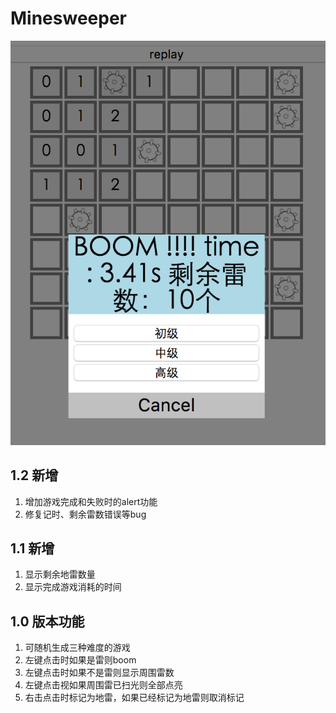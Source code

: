 # Minesweeper

![image](https://raw.githubusercontent.com/e174596549/Minesweeper/master/mines2.png)

## 1.2 新增

1. 增加游戏完成和失败时的alert功能
2. 修复记时、剩余雷数错误等bug

## 1.1 新增

1. 显示剩余地雷数量
2. 显示完成游戏消耗的时间

## 1.0 版本功能

1. 可随机生成三种难度的游戏
2. 左键点击时如果是雷则boom
3. 左键点击时如果不是雷则显示周围雷数
4. 左键点击视如果周围雷已扫光则全部点亮
5. 右击点击时标记为地雷，如果已经标记为地雷则取消标记

